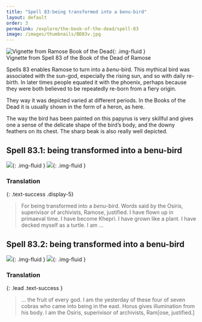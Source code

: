 ```yaml
---
title: "Spell 83:being transformed into a benu-bird"
layout: default
order: 3
permalink: /explore/the-book-of-the-dead/spell-83
image: /images/thumbnails/BD83v.jpg
---
```


![Vignette from Ramose Book of the Dead]({{site.baseurl}}/images/papyrus/BD83v.jpg){: .img-fluid }  
Vignette from Spell 83 of the Book of the Dead of Ramose

Spells 83 enables Ramose to turn into a _benu_-bird. This mythical bird was associated with the sun-god, especially the rising sun, and so with daily re-birth. In later times people equated it with the phoenix, perhaps because they were both believed to be repeatedly re-born from a fiery origin.

They way it was depicted varied at different periods. In the Books of the Dead it is usually shown in the form of a heron, as here.

The way the bird has been painted on this papyrus is very skillful and gives one a sense of the delicate shape of the bird’s body, and the downy feathers on its chest. The sharp beak is also really well depicted.

## Spell 83.1: being transformed into a benu-bird

![]({{site.baseurl}}/images/papyrus/bod_83_1.jpg){: .img-fluid }
![]({{site.baseurl}}/images/papyrus/BD83pt1.jpg){: .img-fluid }

### Translation
{: .text-success .display-5}

> For being transformed into</span> a _benu_-bird. Words said by the Osiris, superivisor of archivists, Ramose, justified. I have flown up in primaeval time. I have become Khepri. I have grown like a plant. I have decked myself as a turtle. I am ...
## Spell 83.2: being transformed into a benu-bird

![]({{site.baseurl}}/images/papyrus/bod_83_2.jpg){: .img-fluid }
![]({{site.baseurl}}/images/papyrus/BD83pt2.jpg){: .img-fluid }


### Translation
{: .lead .text-success }

> ... the fruit of every god. I am the yesterday of these four of seven cobras who came into being in the east. Horus gives illumination from his body. I am the Osiris, superivisor of archivists, Ram[ose, justified.]
